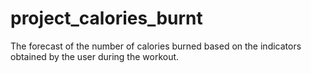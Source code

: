 # project_calories_burnt
The forecast of the number of calories burned based on the indicators obtained by the user during the workout.
